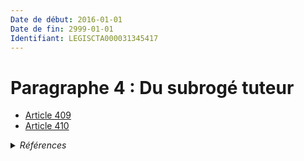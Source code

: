 ```yaml
---
Date de début: 2016-01-01
Date de fin: 2999-01-01
Identifiant: LEGISCTA000031345417
---
```


<h1>Paragraphe 4 : Du subrogé tuteur</h1>

- [Article 409](article_409.md)
- [Article 410](article_410.md)

<details>
  <summary><em>Références</em></summary>

  <h2>Articles faisant référence à la section</h2>
  
  <ul>
    <li>
      <a href="https://legal.tricoteuses.fr//redirection/LEGIARTI000031322336?vers=git&vers=legifrance">Ordonnance n° 2015-1288 du 15 octobre 2015 portant simplification et modernisation du droit de la famille - article 4 ENTIEREMENT_MODIF</a> DEPLACE source
    </li>
  </ul>
</details>
